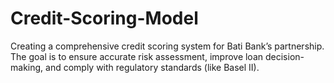 # Credit-Scoring-Model
Creating a comprehensive credit scoring system for Bati Bank’s partnership. The goal is to ensure accurate risk assessment, improve loan decision-making, and comply with regulatory standards (like Basel II).
